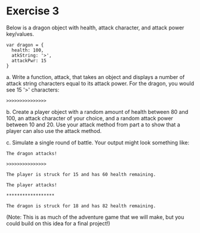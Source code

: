 # Exercise 3

Below is a dragon object with health, attack character, and attack power key/values.

```
var dragon = {
  health: 100,
  atkString: '>',
  attackPwr: 15
}
```

a. Write a function, attack, that takes an object and displays a number of attack string characters equal to its attack power. For the dragon, you would see 15 '>' characters:

```
>>>>>>>>>>>>>>>
```

b. Create a player object with a random amount of health between 80 and 100, an attack character of your choice, and a random attack power between 10 and 20. Use your attack method from part a to show that a player can also use the attack method.

c. Simulate a single round of battle. Your output might look something like:

```
The dragon attacks!

>>>>>>>>>>>>>>>

The player is struck for 15 and has 60 health remaining.

The player attacks!

******************

The dragon is struck for 18 and has 82 health remaining.
```

(Note: This is as much of the adventure game that we will make, but you could build on this idea for a final project!)

